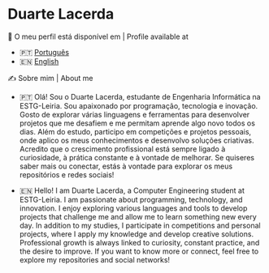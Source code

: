 # Duarte Lacerda

📄 O meu perfil está disponível em | Profile available at

- 🇵🇹 [Português](https://github.com/DuarteLacerda/DuarteLacerda/blob/main/README-PT.md)
- ​🇪​​🇳​ [English](https://github.com/DuarteLacerda/DuarteLacerda/blob/main/README-EN.md)

✍️ Sobre mim |  About me

- 🇵🇹 Olá! Sou o Duarte Lacerda, estudante de Engenharia Informática na ESTG-Leiria. Sou apaixonado por programação, tecnologia e inovação.
Gosto de explorar várias linguagens e ferramentas para desenvolver projetos que me desafiem e me permitam aprende algo novo todos os dias.
Além do estudo, participo em competições e projetos pessoais, onde aplico os meus conhecimentos e desenvolvo soluções criativas.
Acredito que o crescimento profissional está sempre ligado à curiosidade, à prática constante e à vontade de melhorar.
Se quiseres saber mais ou conectar, estás à vontade para explorar os meus repositórios e redes sociais!

- ​🇪​​🇳​ Hello! I am Duarte Lacerda, a Computer Engineering student at ESTG-Leiria. I am passionate about programming, technology, and innovation.
I enjoy exploring various languages and tools to develop projects that challenge me and allow me to learn something new every day.
In addition to my studies, I participate in competitions and personal projects, where I apply my knowledge and develop creative solutions.
Professional growth is always linked to curiosity, constant practice, and the desire to improve.
If you want to know more or connect, feel free to explore my repositories and social networks!
